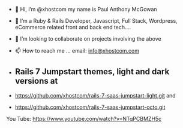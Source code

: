 - 👋 Hi, I’m @xhostcom my name is Paul Anthony McGowan
- 👀 I’m a Ruby & Rails Developer, Javascript, Full Stack, Wordpress, eCommerce related front and back end tech....
- 💞️ I’m looking to collaborate on projects involving the above
- 📫 How to reach me ... email: info@xhostcom.com
- ## Rails 7 Jumpstart themes, light and dark versions at ##

- https://github.com/xhostcom/rails-7-saas-jumpstart-light.git
  and
- https://github.com/xhostcom/rails-7-saas-jumpstart-octo.git

You Tube: https://www.youtube.com/watch?v=NTqPCBMZH5c

<!---
xhostcom/xhostcom is a ✨ special ✨ repository because its `README.md` (this file) appears on your GitHub profile.
You can click the Preview link to take a look at your changes.
--->
